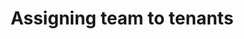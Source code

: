 ---
title: Assigning team to tenants
description: This part of the guide demonstrates scoping an Octopus Team to a Tenant
position: 40
hideInThisSectionHeader: true
---
